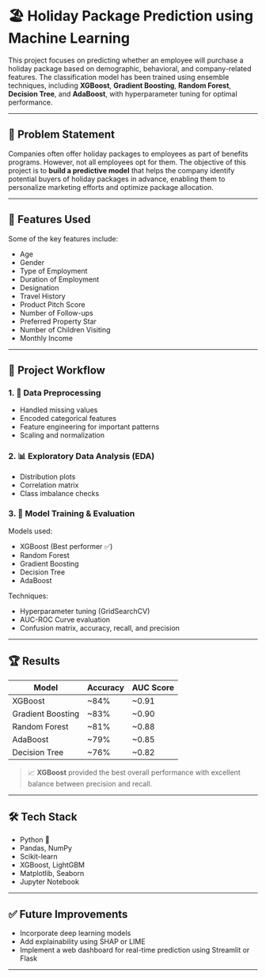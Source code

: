# 🏖️ Holiday Package Prediction using Machine Learning

This project focuses on predicting whether an employee will purchase a holiday package based on demographic, behavioral, and company-related features. The classification model has been trained using ensemble techniques, including **XGBoost**, **Gradient Boosting**, **Random Forest**, **Decision Tree**, and **AdaBoost**, with hyperparameter tuning for optimal performance.

---

## 📌 Problem Statement

Companies often offer holiday packages to employees as part of benefits programs. However, not all employees opt for them. The objective of this project is to **build a predictive model** that helps the company identify potential buyers of holiday packages in advance, enabling them to personalize marketing efforts and optimize package allocation.

---

## 🧠 Features Used

Some of the key features include:

- Age  
- Gender  
- Type of Employment  
- Duration of Employment  
- Designation  
- Travel History  
- Product Pitch Score  
- Number of Follow-ups  
- Preferred Property Star  
- Number of Children Visiting  
- Monthly Income  

---

## 🔧 Project Workflow

### 1. 🧹 Data Preprocessing
- Handled missing values
- Encoded categorical features
- Feature engineering for important patterns
- Scaling and normalization

### 2. 📊 Exploratory Data Analysis (EDA)
- Distribution plots
- Correlation matrix
- Class imbalance checks

### 3. 🚀 Model Training & Evaluation

Models used:
- XGBoost (Best performer ✅)
- Random Forest
- Gradient Boosting
- Decision Tree
- AdaBoost

Techniques:
- Hyperparameter tuning (GridSearchCV)
- AUC-ROC Curve evaluation
- Confusion matrix, accuracy, recall, and precision

---

## 🏆 Results

| Model             | Accuracy | AUC Score |
|------------------|----------|-----------|
| XGBoost          | ~84%     | ~0.91     |
| Gradient Boosting| ~83%     | ~0.90     |
| Random Forest    | ~81%     | ~0.88     |
| AdaBoost         | ~79%     | ~0.85     |
| Decision Tree    | ~76%     | ~0.82     |

> 📈 **XGBoost** provided the best overall performance with excellent balance between precision and recall.

---
## 🛠️ Tech Stack

- Python 🐍  
- Pandas, NumPy  
- Scikit-learn  
- XGBoost, LightGBM  
- Matplotlib, Seaborn  
- Jupyter Notebook  

---

## ✅ Future Improvements

- Incorporate deep learning models  
- Add explainability using SHAP or LIME  
- Implement a web dashboard for real-time prediction using Streamlit or Flask  

---
